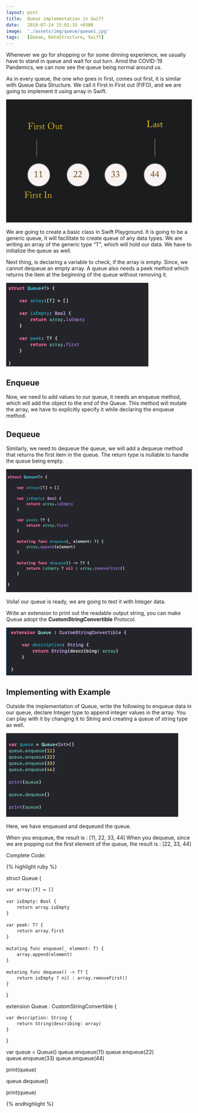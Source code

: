 ```yaml
---
layout: post
title:  Queue implementation in Swift
date:   2019-07-24 15:01:35 +0300
image:  './assets/img/queue/queue1.jpg'
tags:   [Queue, DataStructure, Swift]
---
```


Whenever we go for shopping or for some dinning experience, we usually have to stand in queue and wait for out turn. Amid the COVID-19 Pandemics, we can now see the queue being normal around us.

As in every queue, the one who goes in first, comes out first, it is similar with Queue Data Structure. We call it First in First out (FIFO), and we are going to implement it using array in Swift. 

![](/assets/img/queue/queue2.jpg)

We are going to create a basic class in Swift Playground. It is going to be a generic queue, it will facilitate to create queue of any data types. We are writing an array of the generic type “T", which will hold our data. We have to initialize the queue as well.

Next thing, is declaring a variable to check, if the array is empty. Since, we cannot dequeue an empty array. A queue also needs a peek method which returns the item at the beginning of the queue without removing it.

![](/assets/img/queue/queue3.jpg)

## Enqueue
Now, we need to add values to our queue, it needs an enqueue method, which will add the object to the end of the Queue. This method will mutate the array, we have to explicitly specify it while declaring the enqueue method. 

## Dequeue
Similarly, we need to dequeue the queue, we will add a dequeue method that returns the first item in the queue. The return type is nullable to handle the queue being empty.

![](/assets/img/queue/queue4.jpg)

Voila! our queue is ready, we are going to test it with Integer data.

Write an extension to print out the readable output string, you can make Queue adopt the **CustomStringConvertible** Protocol.

![](/assets/img/queue/queue5.jpg)

## Implementing with Example
Outside the implementation of Queue, write the following to enqueue data in our queue, declare Integer type to append integer values in the array. 
You can play with it by changing it to String and creating a queue of string type as well.

![](/assets/img/queue/queue6.jpg)

Here, we have enqueued and dequeued the queue.

When you enqueue, the result is : [11, 22, 33, 44]
When you dequeue, since we are popping out the first element of the queue,  the result is : [22, 33, 44]

Complete Code:

{% highlight ruby %}

struct Queue<T> {
    
    var array:[T] = []
    
    var isEmpty: Bool {
        return array.isEmpty
    }
    
    var peek: T? {
        return array.first
    }
    
    mutating func enqueue(_ element: T) {
        array.append(element)
    }
    
    mutating func dequeue() -> T? {
        return isEmpty ? nil : array.removeFirst()
    }
    
}

extension Queue : CustomStringConvertible {
    
    var description: String {
        return String(describing: array)
    }
    
}


var queue = Queue<Int>()
queue.enqueue(11)
queue.enqueue(22)
queue.enqueue(33)
queue.enqueue(44)

print(queue)

queue.dequeue()

print(queue)

{% endhighlight %}

